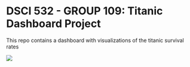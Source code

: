 # DSCI 532 - GROUP 109: Titanic Dashboard Project

This repo contains a dashboard with visualizations of the titanic survival rates

![]("img/dashboard_sketch.png")
